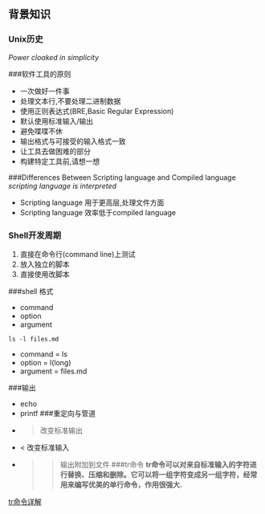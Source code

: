 ## 背景知识
### Unix历史
*Power cloaked in simplicity*

###软件工具的原则
* 一次做好一件事
* 处理文本行,不要处理二进制数据
* 使用正则表达式(BRE,Basic Regular Expression)
* 默认使用标准输入/输出
* 避免喋喋不休
* 输出格式与可接受的输入格式一致
* 让工具去做困难的部分
* 构建特定工具前,请想一想

###Differences Between Scripting language and Compiled language
*scripting language is interpreted*
* Scripting language 用于更高层,处理文件方面
* Scripting language 效率低于compiled language
### Shell开发周期
1. 直接在命令行(command line)上测试
2. 放入独立的脚本
3. 直接使用改脚本

###shell 格式
* command
* option
* argument

`ls -l files.md`
* command = ls
* option = l(long)
* argument = files.md

###输出
* echo
* printf
###重定向与管道
* > 改变标准输出
* < 改变标准输入
* >> 输出附加到文件
###tr命令
**tr命令可以对来自标准输入的字符进行替换、压缩和删除。它可以将一组字符变成另一组字符，经常用来编写优美的单行命令，作用很强大.**

[tr命令详解](http://man.linuxde.net/tr)







 
